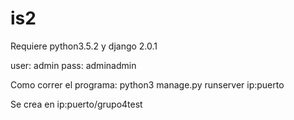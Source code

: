 # is2

Requiere python3.5.2 y django 2.0.1

user: admin
pass: adminadmin

Como correr el programa:
python3 manage.py runserver ip:puerto

Se crea en ip:puerto/grupo4test

